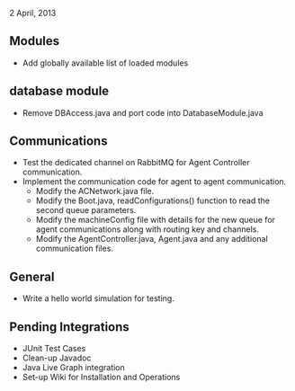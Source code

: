 2 April, 2013

Modules
-------
* Add globally available list of loaded modules

database module
----------------
* Remove DBAccess.java and port code into DatabaseModule.java

Communications
--------------
* Test the dedicated channel on RabbitMQ for Agent Controller communication.
* Implement the communication code for agent to agent communication.
	- Modify the ACNetwork.java file.
	- Modify the Boot.java, readConfigurations() function to read the second queue parameters.
	- Modify the machineConfig file with details for the new queue for agent communications along with routing key and channels.
	- Modify the AgentController.java, Agent.java and any additional communication files.

General
-------
* Write a hello world simulation for testing.

Pending Integrations
--------------------
* JUnit Test Cases
* Clean-up Javadoc
* Java Live Graph integration
* Set-up Wiki for Installation and Operations


